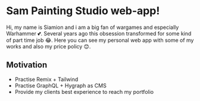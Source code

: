 # Sam Painting Studio web-app!

Hi, my name is Siamion and i am a big fan of wargames and especially Warhammer 💕.
Several years ago this obsession transformed for some kind of part time job 😂.
Here you can see my personal web app with some of my works and also my price policy 😊.

## Motivation

- Practise Remix + Tailwind
- Practise GraphQL + Hygraph as CMS
- Provide my clients best experience to reach my portfolio
